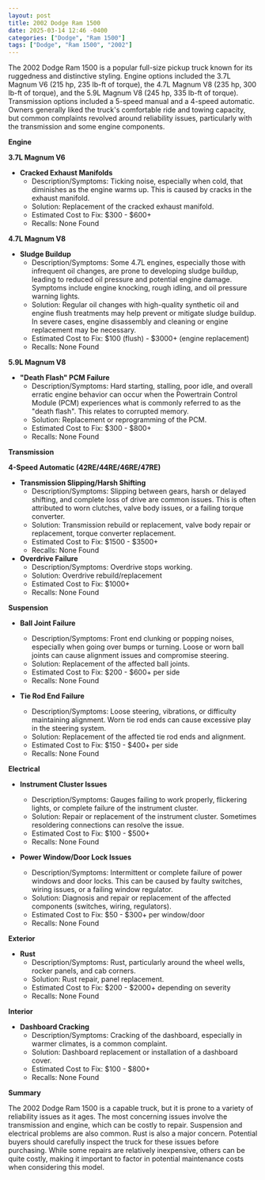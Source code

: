 ```yaml
---
layout: post
title: 2002 Dodge Ram 1500
date: 2025-03-14 12:46 -0400
categories: ["Dodge", "Ram 1500"]
tags: ["Dodge", "Ram 1500", "2002"]
---
```

The 2002 Dodge Ram 1500 is a popular full-size pickup truck known for its ruggedness and distinctive styling. Engine options included the 3.7L Magnum V6 (215 hp, 235 lb-ft of torque), the 4.7L Magnum V8 (235 hp, 300 lb-ft of torque), and the 5.9L Magnum V8 (245 hp, 335 lb-ft of torque). Transmission options included a 5-speed manual and a 4-speed automatic. Owners generally liked the truck's comfortable ride and towing capacity, but common complaints revolved around reliability issues, particularly with the transmission and some engine components.

**Engine**

**3.7L Magnum V6**

*   **Cracked Exhaust Manifolds**
    *   Description/Symptoms: Ticking noise, especially when cold, that diminishes as the engine warms up. This is caused by cracks in the exhaust manifold.
    *   Solution: Replacement of the cracked exhaust manifold.
    *   Estimated Cost to Fix: $300 - $600+
    *   Recalls: None Found

**4.7L Magnum V8**

*   **Sludge Buildup**
    *   Description/Symptoms: Some 4.7L engines, especially those with infrequent oil changes, are prone to developing sludge buildup, leading to reduced oil pressure and potential engine damage. Symptoms include engine knocking, rough idling, and oil pressure warning lights.
    *   Solution: Regular oil changes with high-quality synthetic oil and engine flush treatments may help prevent or mitigate sludge buildup. In severe cases, engine disassembly and cleaning or engine replacement may be necessary.
    *   Estimated Cost to Fix: $100 (flush) - $3000+ (engine replacement)
    *   Recalls: None Found

**5.9L Magnum V8**

*   **"Death Flash" PCM Failure**
    *   Description/Symptoms: Hard starting, stalling, poor idle, and overall erratic engine behavior can occur when the Powertrain Control Module (PCM) experiences what is commonly referred to as the "death flash". This relates to corrupted memory.
    *   Solution: Replacement or reprogramming of the PCM.
    *   Estimated Cost to Fix: $300 - $800+
    *   Recalls: None Found

**Transmission**

**4-Speed Automatic (42RE/44RE/46RE/47RE)**

*   **Transmission Slipping/Harsh Shifting**
    *   Description/Symptoms: Slipping between gears, harsh or delayed shifting, and complete loss of drive are common issues. This is often attributed to worn clutches, valve body issues, or a failing torque converter.
    *   Solution: Transmission rebuild or replacement, valve body repair or replacement, torque converter replacement.
    *   Estimated Cost to Fix: $1500 - $3500+
    *   Recalls: None Found
*   **Overdrive Failure**
    *   Description/Symptoms: Overdrive stops working.
    *   Solution: Overdrive rebuild/replacement
    *   Estimated Cost to Fix: $1000+
    *   Recalls: None Found

**Suspension**

*   **Ball Joint Failure**
    *   Description/Symptoms: Front end clunking or popping noises, especially when going over bumps or turning. Loose or worn ball joints can cause alignment issues and compromise steering.
    *   Solution: Replacement of the affected ball joints.
    *   Estimated Cost to Fix: $200 - $600+ per side
    *   Recalls: None Found

*   **Tie Rod End Failure**
    *   Description/Symptoms: Loose steering, vibrations, or difficulty maintaining alignment. Worn tie rod ends can cause excessive play in the steering system.
    *   Solution: Replacement of the affected tie rod ends and alignment.
    *   Estimated Cost to Fix: $150 - $400+ per side
    *   Recalls: None Found

**Electrical**

*   **Instrument Cluster Issues**
    *   Description/Symptoms: Gauges failing to work properly, flickering lights, or complete failure of the instrument cluster.
    *   Solution: Repair or replacement of the instrument cluster. Sometimes resoldering connections can resolve the issue.
    *   Estimated Cost to Fix: $100 - $500+
    *   Recalls: None Found

*   **Power Window/Door Lock Issues**
    *   Description/Symptoms: Intermittent or complete failure of power windows and door locks. This can be caused by faulty switches, wiring issues, or a failing window regulator.
    *   Solution: Diagnosis and repair or replacement of the affected components (switches, wiring, regulators).
    *   Estimated Cost to Fix: $50 - $300+ per window/door
    *   Recalls: None Found

**Exterior**

*   **Rust**
    *   Description/Symptoms: Rust, particularly around the wheel wells, rocker panels, and cab corners.
    *   Solution: Rust repair, panel replacement.
    *   Estimated Cost to Fix: $200 - $2000+ depending on severity
    *   Recalls: None Found

**Interior**

*   **Dashboard Cracking**
    *   Description/Symptoms: Cracking of the dashboard, especially in warmer climates, is a common complaint.
    *   Solution: Dashboard replacement or installation of a dashboard cover.
    *   Estimated Cost to Fix: $100 - $800+
    *   Recalls: None Found

**Summary**

The 2002 Dodge Ram 1500 is a capable truck, but it is prone to a variety of reliability issues as it ages. The most concerning issues involve the transmission and engine, which can be costly to repair. Suspension and electrical problems are also common. Rust is also a major concern. Potential buyers should carefully inspect the truck for these issues before purchasing. While some repairs are relatively inexpensive, others can be quite costly, making it important to factor in potential maintenance costs when considering this model.


